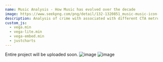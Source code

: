 ```yaml
---
name: Music Analysis - How Music has evolved over the decade
image: https://www.seekpng.com/png/detail/132-1320851_music-music-icon-png-transparent.png
description: Analysis of crime with associated with different CTA metro line 
custom_js:
  - vega.min
  - vega-lite.min
  - vega-embed.min
  - justcharts
---
```


Entire project will be uploaded soon.
<img src="../assets/pngs/fig23.png" alt="image"/>
<img src="../assets/pngs/fig24.png" alt="image"/>
